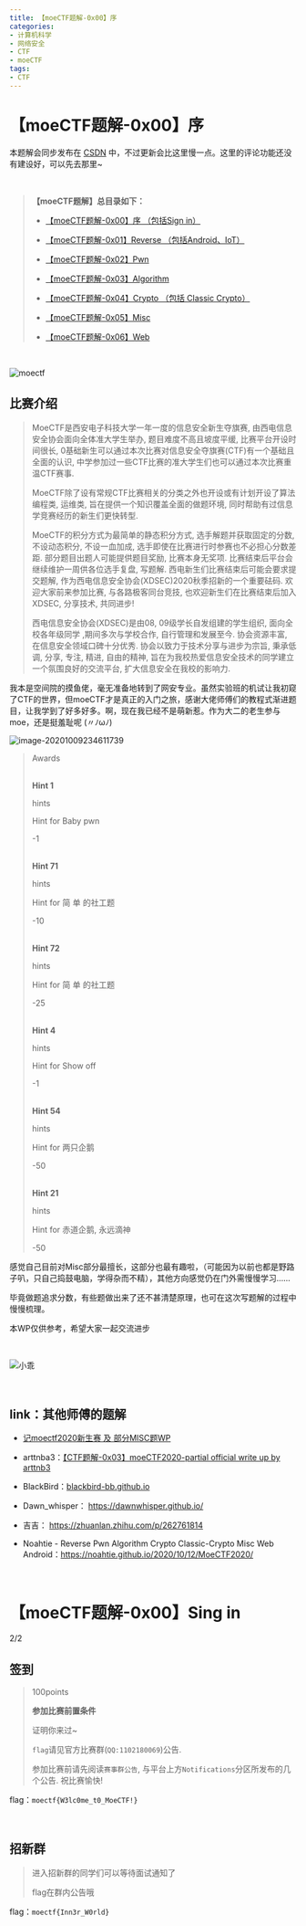 ```yaml
---
title: 【moeCTF题解-0x00】序
categories: 
- 计算机科学
- 网络安全
- CTF
- moeCTF
tags: 
- CTF
---
```


# 【moeCTF题解-0x00】序

本题解会同步发布在 [CSDN](https://blog.csdn.net/weixin_47102975) 中，不过更新会比这里慢一点。这里的评论功能还没有建设好，可以先去那里~

<br/>

> **【moeCTF题解】总目录如下：**
>
> * [【moeCTF题解-0x00】序				（包括Sign in）](https://framist.github.io/2020/10/09/%E3%80%90moeCTF%E9%A2%98%E8%A7%A3-0x00%E3%80%91%E5%BA%8F/)
>
> * [【moeCTF题解-0x01】Reverse      （包括Android、IoT）](https://framist.github.io/2020/10/09/%E3%80%90moeCTF%E9%A2%98%E8%A7%A3-0x01%E3%80%91Reverse/)
> * [【moeCTF题解-0x02】Pwn](https://framist.github.io/2020/10/09/%E3%80%90moeCTF%E9%A2%98%E8%A7%A3-0x02%E3%80%91Pwn/)
> * [【moeCTF题解-0x03】Algorithm](https://framist.github.io/2020/10/12/%E3%80%90moeCTF%E9%A2%98%E8%A7%A3-0x03%E3%80%91Algorithm/)
> * [【moeCTF题解-0x04】Crypto          （包括 Classic Crypto）](https://framist.github.io/2020/10/12/%E3%80%90moeCTF%E9%A2%98%E8%A7%A3-0x04%E3%80%91Crypto/)
> * [【moeCTF题解-0x05】Misc](https://framist.github.io/2020/10/15/%E3%80%90moeCTF%E9%A2%98%E8%A7%A3-0x05%E3%80%91Misc/)
> * [【moeCTF题解-0x06】Web](https://framist.github.io/2020/10/25/%E3%80%90moeCTF%E9%A2%98%E8%A7%A3-0x06%E3%80%91Web/)

<br/>



 ![moectf](http://framist-bucket-openread.oss-cn-shanghai.aliyuncs.com/img/2023/08/15/20230815210527.png)





## 比赛介绍

> MoeCTF是西安电子科技大学一年一度的信息安全新生夺旗赛, 由西电信息安全协会面向全体准大学生举办, 题目难度不高且坡度平缓, 比赛平台开设时间很长, 0基础新生可以通过本次比赛对信息安全夺旗赛(CTF)有一个基础且全面的认识, 中学参加过一些CTF比赛的准大学生们也可以通过本次比赛重温CTF赛事.
>
> MoeCTF除了设有常规CTF比赛相关的分类之外也开设或有计划开设了算法编程类, 运维类, 旨在提供一个知识覆盖全面的做题环境, 同时帮助有过信息学竞赛经历的新生们更快转型.
>
> MoeCTF的积分方式为最简单的静态积分方式, 选手解题并获取固定的分数, 不设动态积分, 不设一血加成, 选手即使在比赛进行时参赛也不必担心分数差距. 部分题目出题人可能提供题目奖励, 比赛本身无奖项. 比赛结束后平台会继续维护一周供各位选手复盘, 写题解. 西电新生们比赛结束后可能会要求提交题解, 作为西电信息安全协会(XDSEC)2020秋季招新的一个重要砝码. 欢迎大家前来参加比赛, 与各路极客同台竞技, 也欢迎新生们在比赛结束后加入XDSEC, 分享技术, 共同进步!
>
> 西电信息安全协会(XDSEC)是由08, 09级学长自发组建的学生组织, 面向全校各年级同学 ,期间多次与学校合作, 自行管理和发展至今. 协会资源丰富, 在信息安全领域口碑十分优秀. 协会以致力于技术分享与进步为宗旨, 秉承低调, 分享, 专注, 精进, 自由的精神, 旨在为我校热爱信息安全技术的同学建立一个氛围良好的交流平台, 扩大信息安全在我校的影响力.

<!--more-->

我本是空间院的摸鱼佬，毫无准备地转到了网安专业。虽然实验班的机试让我初窥了CTF的世界，但moeCTF才是真正的入门之旅，感谢大佬师傅们的教程式渐进题目，让我学到了好多好多。啊，现在我已经不是萌新惹。作为大二的老生参与moe，还是挺羞耻呢 (〃ﾉωﾉ) 

![image-20201009234611739](http://framist-bucket-openread.oss-cn-shanghai.aliyuncs.com/img/2023/08/15/20230815210527-1.png)

> Awards
>
> ​									 								
>  ​								**Hint 1** 							
>
> hints
>
> Hint for Baby pwn
>
> -1
>
> ​									 								
>  ​								**Hint 71** 							
>
> hints
>
> Hint for 简  单 的社工题
>
> -10
>
> ​									 								
>  ​								**Hint 72** 							
>
> hints
>
> Hint for 简  单 的社工题
>
> -25
>
> ​									 								
>  ​								**Hint 4** 							
>
> hints
>
> Hint for Show off
>
> -1
>
> ​									 								
>  ​								**Hint 54** 							
>
> hints
>
> Hint for 两只企鹅
>
> -50
>
> ​									 								
>  ​								**Hint 21** 							
>
> hints
>
> Hint for 赤道企鹅, 永远滴神
>
> -50

感觉自己目前对Misc部分最擅长，这部分也最有趣啦，（可能因为以前也都是野路子叭，只自己捣鼓电脑，学得杂而不精），其他方向感觉仍在门外需慢慢学习……

毕竟做题追求分数，有些题做出来了还不甚清楚原理，也可在这次写题解的过程中慢慢梳理。

本WP仅供参考，希望大家一起交流进步

<br/>



![小乖](http://framist-bucket-openread.oss-cn-shanghai.aliyuncs.com/img/2023/08/15/20230815210527-2.png)

<br/>

## link：其他师傅的题解

* [记moectf2020新生赛 及 部分MISC题WP](https://blog.csdn.net/qq_45819626/article/details/108961826)

* arttnba3：[【CTF题解-0x03】moeCTF2020-partial official write up by arttnb3](https://arttnba3.cn/2020/09/07/%E3%80%90CTF%E9%A2%98%E8%A7%A3-0x03%E3%80%91moeCTF2020-write-up-by-arttnb3/#more)

* BlackBird：[blackbird-bb.github.io](https://blackbird-bb.github.io/)

* Dawn_whisper： https://dawnwhisper.github.io/

* 吉吉： https://zhuanlan.zhihu.com/p/262761814

* Noahtie - Reverse Pwn Algorithm Crypto Classic-Crypto Misc Web Android：https://noahtie.github.io/2020/10/12/MoeCTF2020/


<br/>

# 【moeCTF题解-0x00】Sing in

2/2

## 签到

> 100points
>
> **参加比赛前置条件** 						 					
>
> 证明你来过~ 
>
> `flag`请见官方比赛群(`QQ:1102180069`)公告. 
>
> 参加比赛前请先阅读`赛事群公告`, 与平台上方`Notifications`分区所发布的几个公告. 祝比赛愉快!

flag：`moectf{W3lc0me_t0_MoeCTF!}`



<br/>

## 招新群

> 进入招新群的同学们可以等待面试通知了
>
>  flag在群内公告哦 

flag：`moectf{Inn3r_W0rld}`